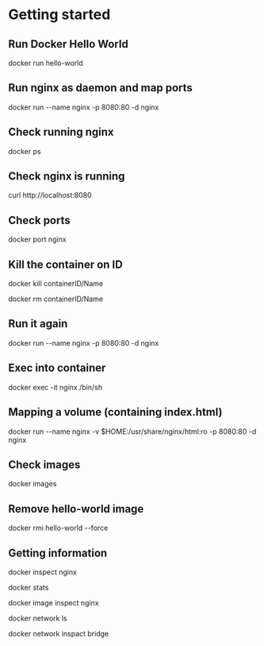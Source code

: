# Getting started

## Run Docker Hello World

docker run hello-world

## Run nginx as daemon and map ports

docker run --name nginx -p 8080:80 -d nginx

## Check running nginx

docker ps 

## Check nginx is running

curl http://localhost:8080

## Check ports

docker port nginx

## Kill the container on ID

docker kill containerID/Name

docker rm containerID/Name

## Run it again

docker run --name nginx -p 8080:80 -d nginx

## Exec into container

docker exec -it nginx /bin/sh

## Mapping a volume (containing index.html)

docker run --name nginx -v $HOME:/usr/share/nginx/html:ro -p 8080:80 -d nginx

## Check images

docker images

## Remove hello-world image

docker rmi hello-world --force

## Getting information

docker inspect nginx

docker stats

docker image inspect nginx

docker network ls

docker network inspact bridge
